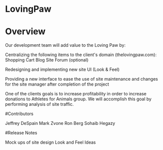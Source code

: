# LovingPaw

# Overview

Our development team will add value to the Loving Paw by:

  Centralizing the following items to the client's domain (thelovingpaw.com): 
    Shopping Cart
    Blog
    Site Forum (optional)
    
  Redesigning and implementing new site UI (Look & Feel)
  
  Providing a new interface to ease the use of site maintenance and changes for the site manager after completion of the project

One of the clients goals is to increase profitability in order to increase donations to Athletes for Animals group.  We will accomplish this goal by performing analysis of site traffic.



#Contributors

Jeffrey DeSpain
Mark Zvone
Ron Berg
Sohaib Hegazy

#Release Notes

Mock ups of site design
Look and Feel Ideas

